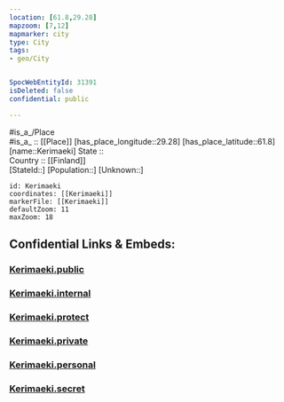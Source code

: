 ```yaml
---
location: [61.8,29.28] 
mapzoom: [7,12] 
mapmarker: city 
type: City
tags:
- geo/City


SpocWebEntityId: 31391
isDeleted: false
confidential: public

---
```

#is_a_/Place  
#is_a_ :: [[Place]] 
[has_place_longitude::29.28] 
[has_place_latitude::61.8] 
[name::Kerimaeki] 
State ::  
Country :: [[Finland]]  
[StateId::] 
[Population::] 
[Unknown::] 


```leaflet
id: Kerimaeki
coordinates: [[Kerimaeki]] 
markerFile: [[Kerimaeki]] 
defaultZoom: 11 
maxZoom: 18
```


## Confidential Links & Embeds: 

### [Kerimaeki.public](/_public/\Earth\Continent\Europe\Europe~North\Finland\Provinces~Finland\Eastern_Finland\counties~Eastern_Finland\Savonia~South\CityKerimaeki.public.md) 

### [Kerimaeki.internal](/_internal/\Earth\Continent\Europe\Europe~North\Finland\Provinces~Finland\Eastern_Finland\counties~Eastern_Finland\Savonia~South\CityKerimaeki.internal.md) 

### [Kerimaeki.protect](/_protect/\Earth\Continent\Europe\Europe~North\Finland\Provinces~Finland\Eastern_Finland\counties~Eastern_Finland\Savonia~South\CityKerimaeki.protect.md) 

### [Kerimaeki.private](/_private/\Earth\Continent\Europe\Europe~North\Finland\Provinces~Finland\Eastern_Finland\counties~Eastern_Finland\Savonia~South\CityKerimaeki.private.md) 

### [Kerimaeki.personal](/_personal/\Earth\Continent\Europe\Europe~North\Finland\Provinces~Finland\Eastern_Finland\counties~Eastern_Finland\Savonia~South\CityKerimaeki.personal.md) 

### [Kerimaeki.secret](/_secret/\Earth\Continent\Europe\Europe~North\Finland\Provinces~Finland\Eastern_Finland\counties~Eastern_Finland\Savonia~South\CityKerimaeki.secret.md)

